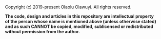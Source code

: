 Copyright (c) 2019-present Olaolu Olawuyi. All rights reserved.

**The code, design and articles in this repository are intellectual property of
the person whose name is mentioned above (unless otherwise stated) and as
such CANNOT be copied, modified, sublicensed or redistributed without permission
from the author.**
